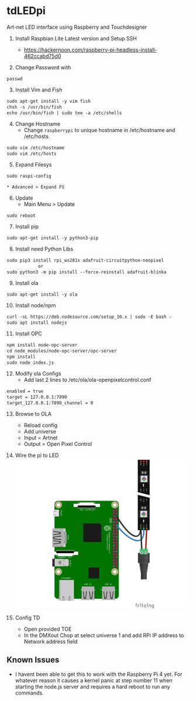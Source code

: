 # tdLEDpi
Art-net LED interface using Raspberry and Touchdesigner

1. Install Raspbian Lite Latest version and Setup SSH
	* https://hackernoon.com/raspberry-pi-headless-install-462ccabd75d0
    
2. Change Password with 
```
passwd
```

3. Install Vim and Fish
```
sudo apt-get install -y vim fish
chsh -s /usr/bin/fish
echo /usr/bin/fish | sudo tee -a /etc/shells
```

4. Change Hostname
	* Change `raspberrypi` to unique hostname in /etc/hostname and /etc/hosts
```
sudo vim /etc/hostname
sudo vim /etc/hosts
```

5. Expand Filesys
```
sudo raspi-config
```
	* Advanced > Expand FS

6. Update
	* Main Menu > Update
```
sudo reboot
```

7. Install pip
```
sudo apt-get install -y python3-pip
```

8. Install need Python Libs
```
sudo pip3 install rpi_ws281x adafruit-circuitpython-neopixel
			or
sudo python3 -m pip install --force-reinstall adafruit-blinka
```

9. Install ola
```
sudo apt-get install -y ola
```

10. Install node/npm
```
curl -sL https://deb.nodesource.com/setup_10.x | sudo -E bash -
sudo apt install nodejs
```
    
11. Install OPC
```
npm install node-opc-server
cd node_modules/node-opc-server/opc-server
npm install
sudo node index.js
```

12. Modify ola Configs
	* Add last 2 lines to /etc/ola/ola-openpixelcontrol.conf
```
enabled = true
target = 127.0.0.1:7890
target_127.0.0.1:7890_channel = 0
```
	
13. Browse to OLA
	* Reload config
	* Add universe
	* Input = Artnet
	* Output = Open Pixel Control
    

14. Wire the pi to LED
![](led_strips_raspi_NeoPixel_powered_bb.jpg)

15. Config TD
	* Open provided TOE
	* In the DMXout Chop at select universe 1 and add RPi IP address to Network address field
	
## Known Issues
- I havent been able to get this to work with the Raspberry Pi 4 yet. For whatever reason it causes a kernel panic at step number 11 when starting the node.js server and requires a hard reboot to run any commands.



